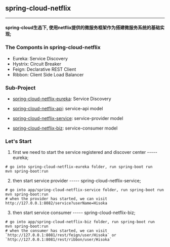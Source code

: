 ## spring-cloud-netflix
----
<h4>spring-cloud生态下, 使用netflix提供的微服务框架作为搭建微服务系统的基础实现;</h4>


### The Componts in spring-cloud-netflix

- Eureka: Service Discovery
- Hystrix: Circuit Breaker
- Feign: Declarative REST Client
- Ribbon: Client Side Load Balancer

### Sub-Project

- [spring-cloud-netflix-eureka](https://github.com/Hinsteny/spring-cloud-service/tree/master/spring-cloud-netflix/spring-cloud-netflix-eureka): Service Discovery

- [spring-cloud-netflix-api](https://github.com/Hinsteny/spring-cloud-service/tree/master/spring-cloud-netflix/app/spring-cloud-netflix-api): service-api model
- [spring-cloud-netflix-service](https://github.com/Hinsteny/spring-cloud-service/tree/master/spring-cloud-netflix/app/spring-cloud-netflix-service): service-provider model
- [spring-cloud-netflix-biz](https://github.com/Hinsteny/spring-cloud-service/tree/master/spring-cloud-netflix/app/spring-cloud-netflix-biz): service-consumer model


### Let's Start

1. first we need to start the service registered and discover center ----- eureka;

```
# go into spring-cloud-netflix-eureka folder, run spring-boot run
mvn spring-boot:run
```

2. then start service provider ----- spring-cloud-netflix-service;

```
# go into app/spring-cloud-netflix-service folder, run spring-boot run
mvn spring-boot:run
# when the provider has started, we can visit http://127.0.0.1:8082/service?userName=Hisoka
```

3. then start service consumer ----- spring-cloud-netflix-biz;

```
# go into app/spring-cloud-netflix-biz folder, run spring-boot run
mvn spring-boot:run
# when the consumer has started, we can visit `http://127.0.0.1:8081/rest/feign/user/Hisoka` or `http://127.0.0.1:8081/rest/ribbon/user/Hisoka`
```


